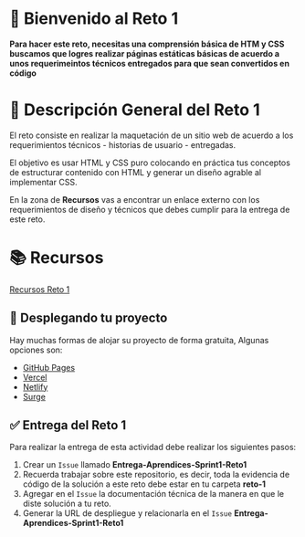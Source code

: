 # 👋 Bienvenido al Reto 1

**Para hacer este reto, necesitas una comprensión básica de HTM y CSS buscamos que logres realizar páginas estáticas básicas de acuerdo a unos requerimeintos técnicos entregados para que sean convertidos en código**

# 📝 Descripción General del Reto 1

El reto consiste en realizar la maquetación de un sitio web de acuerdo a los requerimientos técnicos - historias de usuario - entregadas.

El objetivo es usar HTML y CSS puro colocando en práctica tus conceptos de estructurar contenido con HTML y generar un diseño agrable al implementar CSS.


En la zona de **Recursos** vas a encontrar un enlace externo con los requerimientos de diseño y técnicos que debes cumplir para la entrega de este reto.

# 📚 Recursos

[Recursos Reto 1](https://www.freecodecamp.org/espanol/learn/responsive-web-design/responsive-web-design-projects/build-a-tribute-page) 

## 🚀 Desplegando tu proyecto

Hay muchas formas de alojar su proyecto de forma gratuita, Algunas opciones son:

- [GitHub Pages](https://pages.github.com/)
- [Vercel](https://vercel.com/)
- [Netlify](https://www.netlify.com/)
- [Surge](https://surge.sh/)

## ✅ Entrega del Reto 1

Para realizar la entrega de esta actividad debe realizar los siguientes pasos:

1. Crear un `Issue` llamado **Entrega-Aprendices-Sprint1-Reto1**
2. Recuerda trabajar sobre este repositorio, es decir, toda la evidencia de código de la solución a este reto debe estar en tu carpeta **reto-1**
3. Agregar en el `Issue` la documentación técnica de la manera en que le diste solución a tu reto.
4. Generar la URL de despliegue y relacionarla en el `Issue` **Entrega-Aprendices-Sprint1-Reto1**
    
